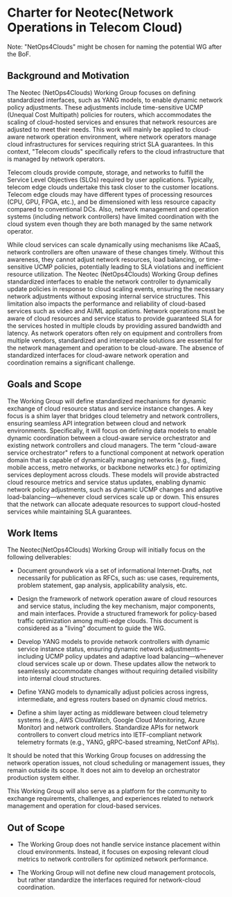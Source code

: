 # Charter for Neotec(Network Operations in Telecom Cloud) 
 Note: "NetOps4Clouds" might be chosen for naming the potential WG after the BoF.

## Background and Motivation

The Neotec (NetOps4Clouds) Working Group focuses on defining standardized interfaces, such as YANG models, to enable dynamic network policy adjustments. These adjustments include time-sensitive UCMP (Unequal Cost Multipath) policies for routers, which accommodates the scaling of cloud-hosted services and ensures that network resources are adjusted to meet their needs. This work will mainly be applied to cloud-aware network operation environment, where network operators manage cloud infrastructures for services requiring strict SLA guarantees. In this context, "Telecom clouds" specifically refers to the cloud infrastructure that is managed by network operators.  

Telecom clouds provide compute, storage, and networks to fulfill the Service Level Objectives (SLOs) required by user applications. Typically, telecom edge clouds undertake this task closer to the customer locations. Telecom edge clouds may have different types of processing resources (CPU, GPU, FPGA, etc.), and be dimensioned with less resource capacity compared to conventional DCs. Also, network management and operation systems (including network controllers) have limited coordination with the cloud system even though they are both managed by the same network operator.

While cloud services can scale dynamically using mechanisms like ACaaS, network controllers are often unaware of these changes timely. Without this awareness, they cannot adjust network resources, load balancing, or time-sensitive UCMP policies, potentially leading to SLA violations and inefficient resource utilization. The Neotec (NetOps4Clouds) Working Group defines standardized interfaces to enable the network controller to dynamically update policies in response to cloud scaling events, ensuring the necessary network adjustments without exposing internal service structures. This limitation also impacts the performance and reliability of cloud-based services such as video and AI/ML applications. Network operations must be aware of cloud resources and service status to provide guaranteed SLA for the services hosted in multiple clouds by providing assured bandwidth and latency. As network operators often rely on equipment and controllers from multiple vendors, standardized and interoperable solutions are essential for the network management and operation to be cloud-aware. The absence of standardized interfaces for cloud-aware network operation and coordination remains a significant challenge.

## Goals and Scope
The Working Group will define standardized mechanisms for dynamic exchange of cloud resource status and service instance changes. A key focus is a shim layer that bridges cloud telemetry and network controllers, ensuring seamless API integration between cloud and network environments. Specifically, it will focus on defining data models to enable dynamic coordination between a cloud-aware service orchestrator and existing network controllers and cloud managers. The term "cloud-aware service orchestrator" refers to a functional component at network operation domain that is capable of dynamically managing networks (e.g., fixed, mobile access, metro networks, or backbone networks etc.) for optimizing services deployment across clouds. These models will provide abstracted cloud resource metrics and service status updates, enabling dynamic network policy adjustments, such as dynamic UCMP changes and adaptive load-balancing—whenever cloud services scale up or down. This ensures that the network can allocate adequate resources to support cloud-hosted services while maintaining SLA guarantees. 

## Work Items
The Neotec(NetOps4Clouds) Working Group will initially focus on the following deliverables:
* Document groundwork via a set of informational Internet-Drafts, not necessarily for publication as RFCs, such as: use cases, requirements, problem statement, gap analysis, applicability analysis, etc.

* Design the framework of network operation aware of cloud resources and service status, including the key mechanism, major components, and main interfaces. Provide a structured framework for policy-based traffic optimization among multi-edge clouds. This document is considered as a "living" document to guide the WG.

* Develop YANG models to provide network controllers with dynamic service instance status, ensuring dynamic network adjustments—including UCMP policy updates and adaptive load balancing—whenever cloud services scale up or down. These updates allow the network to seamlessly accommodate changes without requiring detailed visibility into internal cloud structures.

* Define YANG models to dynamically adjust policies across ingress, intermediate, and egress routers based on dynamic cloud metrics. 

* Define a shim layer acting as middleware between cloud telemetry systems (e.g., AWS CloudWatch, Google Cloud Monitoring, Azure Monitor) and network controllers. Standardize APIs for network controllers to convert cloud metrics into IETF-compliant network telemetry formats (e.g., YANG, gRPC-based streaming, NetConf APIs).

It should be noted that this Working Group focuses on addressing the network operation issues, not cloud scheduling or management issues, they remain outside its scope. It does not aim to develop an orchestrator production system either.

This Working Group will also serve as a platform for the community to exchange requirements, challenges, and experiences related to network management and operation for cloud-based services.

## Out of Scope
* The Working Group does not handle service instance placement within cloud environments. Instead, it focuses on exposing relevant cloud metrics to network controllers for optimized network performance.

* The Working Group will not define new cloud management protocols, but rather standardize the interfaces required for network-cloud coordination.



